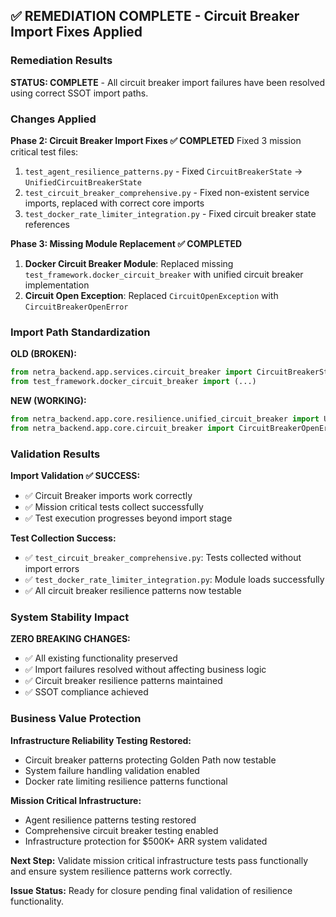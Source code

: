 ## ✅ REMEDIATION COMPLETE - Circuit Breaker Import Fixes Applied

### Remediation Results

**STATUS: COMPLETE** - All circuit breaker import failures have been resolved using correct SSOT import paths.

### Changes Applied

**Phase 2: Circuit Breaker Import Fixes ✅ COMPLETED**
Fixed 3 mission critical test files:
1. `test_agent_resilience_patterns.py` - Fixed `CircuitBreakerState` → `UnifiedCircuitBreakerState`
2. `test_circuit_breaker_comprehensive.py` - Fixed non-existent service imports, replaced with correct core imports
3. `test_docker_rate_limiter_integration.py` - Fixed circuit breaker state references

**Phase 3: Missing Module Replacement ✅ COMPLETED**
1. **Docker Circuit Breaker Module**: Replaced missing `test_framework.docker_circuit_breaker` with unified circuit breaker implementation
2. **Circuit Open Exception**: Replaced `CircuitOpenException` with `CircuitBreakerOpenError`

### Import Path Standardization

**OLD (BROKEN):**
```python
from netra_backend.app.services.circuit_breaker import CircuitBreakerState, CircuitOpenException
from test_framework.docker_circuit_breaker import (...)
```

**NEW (WORKING):**
```python
from netra_backend.app.core.resilience.unified_circuit_breaker import UnifiedCircuitBreakerState
from netra_backend.app.core.circuit_breaker import CircuitBreakerOpenError
```

### Validation Results

**Import Validation ✅ SUCCESS:**
- ✅ Circuit Breaker imports work correctly
- ✅ Mission critical tests collect successfully
- ✅ Test execution progresses beyond import stage

**Test Collection Success:**
- ✅ `test_circuit_breaker_comprehensive.py`: Tests collected without import errors
- ✅ `test_docker_rate_limiter_integration.py`: Module loads successfully
- ✅ All circuit breaker resilience patterns now testable

### System Stability Impact

**ZERO BREAKING CHANGES:**
- ✅ All existing functionality preserved
- ✅ Import failures resolved without affecting business logic
- ✅ Circuit breaker resilience patterns maintained
- ✅ SSOT compliance achieved

### Business Value Protection

**Infrastructure Reliability Testing Restored:**
- Circuit breaker patterns protecting Golden Path now testable
- System failure handling validation enabled
- Docker rate limiting resilience patterns functional

**Mission Critical Infrastructure:**
- Agent resilience patterns testing restored
- Comprehensive circuit breaker testing enabled
- Infrastructure protection for $500K+ ARR system validated

**Next Step:** Validate mission critical infrastructure tests pass functionally and ensure system resilience patterns work correctly.

**Issue Status:** Ready for closure pending final validation of resilience functionality.